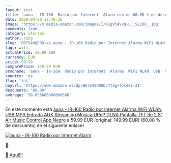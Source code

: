 ```yaml
---
layout: post
title: 'auna - IR-160  Radio por Internet  Alarm con un 60.00 % de descuento'
date: 2020-04-20 17:40:36
image: 'https://m.media-amazon.com/images/I/41gVt4Vvq-L._SL200_.jpg'
comments: true
category: ofertas
author: ring
slug: 'B07549QR8D-es auna - IR-160 Radio por Internet Alarma WiFi WLAN USB MP3...'
tags: wifi
actualPrice: 59.99 EUR
currency: EUR
price: 59.99
comparePrice: 149.99 EUR
prodname: 'auna - IR-160  Radio por Internet  Alarma  WiFi WLAN  USB  MP3  Entrada AUX  Streaming Música  UPnP DLNA  Pantalla TFT de 2 8"  Air Music Control App  Negro'
country: 'es'
flag: '🇪🇸'
buyurl: 'https://www.amazon.es/dp/B07549QR8D/?tag=tolees-21'
descuento: '60.00'
average: '58.656666666666666'
---
```


En este momento está [auna - IR-160  Radio por Internet  Alarma  WiFi WLAN  USB  MP3  Entrada AUX  Streaming Música  UPnP DLNA  Pantalla TFT de 2 8"  Air Music Control App  Negro](https://www.amazon.es/dp/B07549QR8D/?tag=tolees-21) a 59.99 EUR (original: 149.99 EUR) (60.00 %  de descuento) en el siguiente enlace!

[![auna - IR-160  Radio por Internet  Alarm](https://m.media-amazon.com/images/I/41gVt4Vvq-L._SL200_.jpg)](https://www.amazon.es/dp/B07549QR8D/?tag=tolees-21)

🔎:


[🛒 Aquí!!!](https://www.amazon.es/dp/B07549QR8D/?tag=tolees-21)

